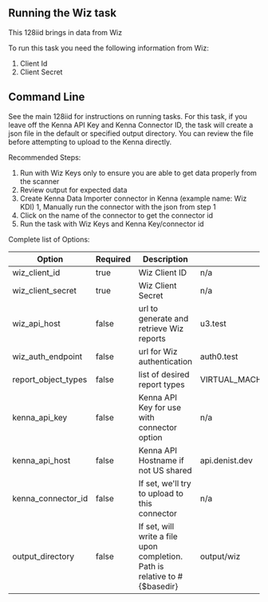## Running the Wiz task 

This 128iid brings in data from Wiz

To run this task you need the following information from Wiz: 

1. Client Id
1. Client Secret

## Command Line

See the main 128iid for instructions on running tasks. For this task, if you leave off the Kenna API Key and Kenna Connector ID, the task will create a json file in the default or specified output directory. You can review the file before attempting to upload to the Kenna directly.

Recommended Steps: 

1. Run with Wiz Keys only to ensure you are able to get data properly from the scanner
1. Review output for expected data
1. Create Kenna Data Importer connector in Kenna (example name: Wiz KDI) 
1, Manually run the connector with the json from step 1 
1. Click on the name of the connector to get the connector id
1. Run the task with Wiz Keys and Kenna Key/connector id



Complete list of Options:

| Option | Required | Description | default |
| --- | --- | --- | --- |
| wiz_client_id | true | Wiz Client ID | n/a |
| wiz_client_secret | true | Wiz Client Secret | n/a |
| wiz_api_host | false | url to generate and retrieve Wiz reports | u3.test |
| wiz_auth_endpoint | false | url for Wiz authentication | auth0.test |
| report_object_types | false | list of desired report types | VIRTUAL_MACHINE,CONTAINER_IMAGE,SERVERLESS |
| kenna_api_key | false | Kenna API Key for use with connector option | n/a |
| kenna_api_host | false | Kenna API Hostname if not US shared | api.denist.dev |
| kenna_connector_id | false | If set, we'll try to upload to this connector | n/a |
| output_directory | false | If set, will write a file upon completion. Path is relative to #{$basedir} | output/wiz |
